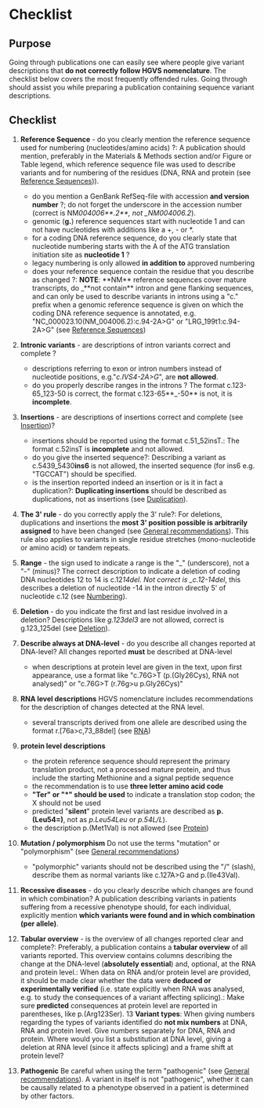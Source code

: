 # Checklist

## Purpose

Going through publications one can easily see where people give variant descriptions that **do not correctly follow HGVS nomenclature**. The checklist below covers the most frequently offended rules. Going through should assist you while preparing a publication containing sequence variant descriptions.

## Checklist

1.  **Reference Sequence** - do you clearly mention the reference sequence used for numbering (nucleotides/amino acids) ?: A publication should mention, preferably in the Materials & Methods section and/or Figure or Table legend, which reference sequence file was used to describe variants and for numbering of the residues (DNA, RNA and protein (see [Reference Sequences](../background/refseq.md))).

    - do you mention a GenBank RefSeq-file with accession **and version number** ?; do not forget the underscore in the accession number (correct is NM*004006**.2**, not \_NM004006.2*).
    - genomic (**g.**) reference sequences start with nucleotide 1 and can not have nucleotides with additions like a +, - or \*.
    - for a coding DNA reference sequence, do you clearly state that nucleotide numbering starts with the A of the ATG translation initiation site as **nucleotide 1** ?
    - legacy numbering is only allowed **in addition to** approved numbering
    - does your reference sequence contain the residue that you describe as changed ?: **NOTE**: **NM\*\* reference sequences cover mature transcripts, do \_**not contain\*\* intron and gene flanking sequences, and can only be used to describe variants in introns using a "c." prefix when a genomic reference sequence is given on which the coding DNA reference sequence is annotated, e.g. "NC_000023.10(NM_004006.2):c.94-2A>G" or "LRG_199t1:c.94-2A>G" (see [Reference Sequences](../background/refseq.md#DNAc))

2.  **Intronic variants** - are descriptions of intron variants correct and complete ?

    - descriptions referring to exon or intron numbers instead of nucleotide positions, e.g."_c.IVS4-2A>G_", are **not allowed**.
    - do you properly describe ranges in the introns ? The format c.123-65_123-50 is correct, the format c.123-65**\_-50** is not, it is **incomplete**.

3.  **Insertions** - are descriptions of insertions correct and complete (see [Insertion](DNA/insertion.md))?

    - insertions should be reported using the format c.51_52insT.: The format c.52insT is **incomplete** and not allowed.
    - do you give the inserted sequence?: Describing a variant as c.5439_5430**ins6** is not allowed, the inserted sequence (for ins6 e.g. "TGCCAT") should be specified.
    - is the insertion reported indeed an insertion or is it in fact a duplication?: **Duplicating insertions** should be described as duplications, not as insertions (see [Duplication](DNA/duplication.md)).

4.  **The 3' rule** - do you correctly apply the 3' rule?: For deletions, duplications and insertions the **most 3' position possible is arbitrarily assigned** to have been changed (see [General recommendations](general.md)). This rule also applies to variants in single residue stretches (mono-nucleotide or amino acid) or tandem repeats.
5.  **Range** - the sign used to indicate a range is the "\_" (underscore), not a "-" (minus)? The correct description to indicate a deletion of coding DNA nucleotides 12 to 14 is c.12*14del. Not correct is \_c.12-14del*, this describes a deletion of nucleotide -14 in the intron directly 5' of nucleotide c.12 (see [Numbering](../background/numbering.md)).
6.  **Deletion** - do you indicate the first and last residue involved in a deletion? Descriptions like _g.123del3_ are not allowed, correct is g.123_125del (see [Deletion](DNA/deletion.md)).
7.  **Describe always at DNA-level** - do you describe all changes reported at DNA-level? All changes reported **must** be described at DNA-level

    - when descriptions at protein level are given in the text, upon first appearance, use a format like "c.76G>T (p.(Gly26Cys), RNA not analysed)" or "c.76G>T (r.76g>u p.Gly26Cys)"

8.  **RNA level descriptions** HGVS nomenclature includes recommendations for the description of changes detected at the RNA level.

    - several transcripts derived from one allele are described using the format r.[76a>c,73\_88del] (see [RNA](RNA/alleles.md))

9.  **protein level descriptions**

    - the protein reference sequence should represent the primary translation product, not a processed mature protein, and thus include the starting Methionine and a signal peptide sequence
    - the recommendation is to use **three letter amino acid code**
    - **"Ter" or "\*" should be used** to indicate a translation stop codon; the X should not be used
    - predicted "**silent**" protein level variants are described as **p.(Leu54=)**, not as _p.Leu54Leu_ or _p.54L/L_).
    - the description p.(Met1Val) is not allowed (see [Protein](protein/substitution.md))

10. **Mutation / polymorphism** Do not use the terms "mutation" or "polymorphism" (see [General recommendations](../background/basics.md))

    - "polymorphic" variants should not be described using the "/" (slash), describe them as normal variants like c.127A>G and p.(Ile43Val).

11. **Recessive diseases** - do you clearly describe which changes are found in which combination? A publication describing variants in patients suffering from a recessive phenotype should, for each individual, explicitly mention **which variants were found and in which combination (per allele)**.
12. **Tabular overview** - is the overview of all changes reported clear and complete?: Preferably, a publication contains a **tabular overview** of all variants reported. This overview contains columns describing the change at the DNA-level (**absolutely essential**) and, optional, at the RNA and protein level.: When data on RNA and/or protein level are provided, it should be made clear whether the data were **deduced or experimentally verified** (i.e. state explicitly when RNA was analysed, e.g. to study the consequences of a variant affecting splicing).: Make sure **predicted** consequences at protein level are reported in parentheses, like p.(Arg123Ser). 13 **Variant types**: When giving numbers regarding the types of variants identified do **not mix numbers** at DNA, RNA and protein level. Give numbers separately for DNA, RNA and protein. Where would you list a substitution at DNA level, giving a deletion at RNA level (since it affects splicing) and a frame shift at protein level?
13. **Pathogenic** Be careful when using the term "pathogenic" (see [General recommendations](../background/basics.md)). A variant in itself is not "pathogenic", whether it can be causally related to a phenotype observed in a patient is determined by other factors.
